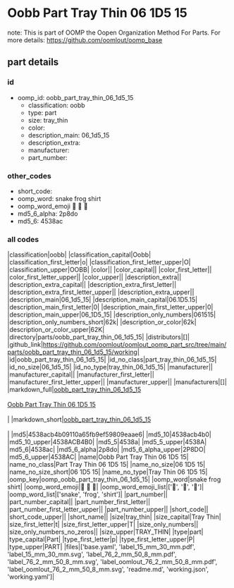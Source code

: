 # Oobb Part Tray Thin 06 1D5 15  

note: This is part of OOMP the Oopen Organization Method For Parts. For more details: https://github.com/oomlout/oomp_base

##  part details





### id
* oomp_id: oobb_part_tray_thin_06_1d5_15
  * classification: oobb
  * type: part
  * size: tray_thin
  * color: 
  * description_main: 06_1d5_15
  * description_extra: 
  * manufacturer: 
  * part_number: 

### other_codes
* short_code: 
* oomp_word: snake frog shirt
* oomp_word_emoji :snake: :frog: :shirt:
* md5_6_alpha: 2p8do
* md5_6: 4538ac

### all codes 
|classification|oobb|
|classification_capital|Oobb|
|classification_first_letter|o|
|classification_first_letter_upper|O|
|classification_upper|OOBB|
|color||
|color_capital||
|color_first_letter||
|color_first_letter_upper||
|color_upper||
|description_extra||
|description_extra_capital||
|description_extra_first_letter||
|description_extra_first_letter_upper||
|description_extra_upper||
|description_main|06_1d5_15|
|description_main_capital|06.1D5.15|
|description_main_first_letter|0|
|description_main_first_letter_upper|0|
|description_main_upper|06_1D5_15|
|description_only_numbers|061515|
|description_only_numbers_short|62k|
|description_or_color|62k|
|description_or_color_upper|62K|
|directory|parts/oobb_part_tray_thin_06_1d5_15|
|distributors|[]|
|github_link|https://github.com/oomlout/oomlout_oomp_part_src/tree/main/parts/oobb_part_tray_thin_06_1d5_15/working|
|id|oobb_part_tray_thin_06_1d5_15|
|id_no_class|part_tray_thin_06_1d5_15|
|id_no_size|06_1d5_15|
|id_no_type|tray_thin_06_1d5_15|
|manufacturer||
|manufacturer_capital||
|manufacturer_first_letter||
|manufacturer_first_letter_upper||
|manufacturer_upper||
|manufacturers|[]|
|markdown_full|[oobb_part_tray_thin_06_1d5_15](https://github.com/oomlout/oomlout_oomp_part_src/tree/main/parts/oobb_part_tray_thin_06_1d5_15/working)<br>[](https://github.com/oomlout/oomlout_oomp_part_src/tree/main/parts/oobb_part_tray_thin_06_1d5_15/working)<br>[Oobb Part Tray Thin 06 1D5 15](https://github.com/oomlout/oomlout_oomp_part_src/tree/main/parts/oobb_part_tray_thin_06_1d5_15/working)<br><br>|
|markdown_short|[oobb_part_tray_thin_06_1d5_15](https://github.com/oomlout/oomlout_oomp_part_src/tree/main/parts/oobb_part_tray_thin_06_1d5_15/working)<br><br>|
|md5|4538acb4b09110a65fb9ef59809eaae6|
|md5_10|4538acb4b0|
|md5_10_upper|4538ACB4B0|
|md5_5|4538a|
|md5_5_upper|4538A|
|md5_6|4538ac|
|md5_6_alpha|2p8do|
|md5_6_alpha_upper|2P8DO|
|md5_6_upper|4538AC|
|name|Oobb Part Tray Thin 06 1D5 15|
|name_no_class|Part Tray Thin 06 1D5 15|
|name_no_size|06 1D5 15|
|name_no_size_short|06 1D5 15|
|name_no_type|Tray Thin 06 1D5 15|
|oomp_key|oomp_oobb_part_tray_thin_06_1d5_15|
|oomp_word|snake frog shirt|
|oomp_word_emoji|:snake: :frog: :shirt:|
|oomp_word_emoji_list|[':snake:', ':frog:', ':shirt:']|
|oomp_word_list|['snake', 'frog', 'shirt']|
|part_number||
|part_number_capital||
|part_number_first_letter||
|part_number_first_letter_upper||
|part_number_upper||
|short_code||
|short_code_upper||
|short_name||
|size|tray_thin|
|size_capital|Tray Thin|
|size_first_letter|t|
|size_first_letter_upper|T|
|size_only_numbers||
|size_only_numbers_no_zeros||
|size_upper|TRAY_THIN|
|type|part|
|type_capital|Part|
|type_first_letter|p|
|type_first_letter_upper|P|
|type_upper|PART|
|files|['base.yaml', 'label_15_mm_30_mm.pdf', 'label_15_mm_30_mm.svg', 'label_76_2_mm_50_8_mm.pdf', 'label_76_2_mm_50_8_mm.svg', 'label_oomlout_76_2_mm_50_8_mm.pdf', 'label_oomlout_76_2_mm_50_8_mm.svg', 'readme.md', 'working.json', 'working.yaml']|
